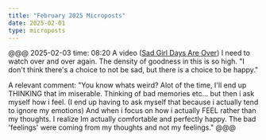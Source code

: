 ```yaml
---
title: "February 2025 Microposts"
date: 2025-02-01
type: microposts
---
```


@@@
2025-02-03
time: 08:20
A video ([Sad Girl Days Are Over](https://www.youtube.com/watch?v=vPQ5f4XRVZc)) I need to watch over and over again. The density of goodness in this is so high. "I don't think there's a choice to not be sad, but there is a choice to be happy."

A relevant comment: "You know whats weird? Alot of the time, I'll end up THINKING that im miserable. Thinking of bad memories etc... but then i ask myself how i feel. (I end up having to ask myself that because i actually tend to ignore my emotions) And when i focus on how i actually FEEL rather than my thoughts. I realize Im actually comfortable and perfectly happy. The bad 'feelings' were coming from my thoughts and not my feelings."
@@@